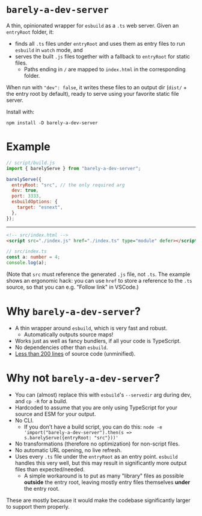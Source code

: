 # `barely-a-dev-server`

A thin, opinionated wrapper for `esbuild` as a `.ts` web server. Given an `entryRoot` folder, it:

- finds all `.ts` files under `entryRoot` and uses them as entry files to run `esbuild` in `watch` mode, and
- serves the built `.js` files together with a fallback to `entryRoot` for static files.
  - Paths ending in `/` are mapped to `index.html` in the corresponding folder.

When run with `"dev": false`, it writes these files to an output dir (`dist/` + the entry root by default), ready to serve using your favorite static file server.

Install with:

```shell
npm install -D barely-a-dev-server
```

# Example

```js
// script/build.js
import { barelyServe } from "barely-a-dev-server";

barelyServe({
  entryRoot: "src", // the only required arg
  dev: true,
  port: 3333,
  esbuildOptions: {
    target: "esnext",
  },
});
```

---

```html
<!-- src/index.html -->
<script src="./index.js" href="./index.ts" type="module" defer></script>
```

```ts
// src/index.ts
const a: number = 4;
console.log(a);
```

(Note that `src` must reference the generated `.js` file, not `.ts`. The example shows an ergonomic hack: you can use `href` to store a reference to the `.ts` source, so that you can e.g. "Follow link" in VSCode.)

# Why `barely-a-dev-server`?

- A thin wrapper around `esbuild`, which is very fast and robust.
  - Automatically outputs source maps!
- Works just as well as fancy bundlers, if all your code is TypeScript.
- No dependencies other than `esbuild`.
- [Less than 200 lines](https://github.com/lgarron/barely-a-dev-server/blob/8a7f1f1538b590a13b0f6571f3b73b26c52dbf46/.github/workflows/test.yml#L38) of source code (unminified).

# Why not `barely-a-dev-server`?

- You can (almost) replace this with `esbuild`'s `--servedir` arg during dev, and `cp -R` for a build.
- Hardcoded to assume that you are only using TypeScript for your source and ESM for your output.
- No CLI.
  - If you don't have a build script, you can do this: `node -e 'import("barely-a-dev-server").then(s => s.barelyServe({entryRoot: "src"}))'`
- No transformations (therefore no optimization) for non-script files.
- No automatic URL opening, no live refresh.
- Uses every `.ts` file under the `entryRoot` as an entry point. `esbuild` handles this very well, but this may result in significantly more output files than expected/needed.
  - A simple workaround is to put as many "library" files as possible **outside** the entry root, leaving mostly entry files themselves **under** the entry root.

These are mostly because it would make the codebase significantly larger to support them properly.

